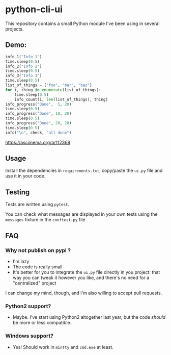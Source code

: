 # python-cli-ui

This repository contains a small Python module I've been using
in several projects.

## Demo:

```python
info_1("Info 1")
time.sleep(0.5)
info_2("Info 2")
time.sleep(0.5)
info_3("Info 3")
time.sleep(0.5)
list_of_things = ["foo", "bar", "baz"]
for i, thing in enumerate(list_of_things):
    time.sleep(0.5)
    info_count(i, len(list_of_things), thing)
info_progress("Done",  5, 20)
time.sleep(0.5)
info_progress("Done", 10, 20)
time.sleep(0.5)
info_progress("Done", 20, 20)
time.sleep(0.5)
info("\n", check, "all done")
```

https://asciinema.org/a/112368


## Usage

Install the dependencies in `requirements.txt`, copy/paste the `ui.py` file and
use it in your code.

## Testing

Tests are written using `pytest`.

You can check what messages are displayed in your own tests using the
`messages` fixture in the `conftest.py` file

## FAQ

### Why not publish on pypi ?

* I'm lazy
* The code is really small
* It's better for you to integrate the `ui.py` file directly in
  you project: that way you can tweak it however you like, and
  there's no need for a "centralized" project

I can change my mind, though, and I'm also willing to accept pull requests.

### Python2 support?

* Maybe. I've start using Python2 altogether last year, but the code _should_ be
  more or less compatible.

### Windows support?

* Yes! Should work in `mintty` and `cmd.exe` at least.
